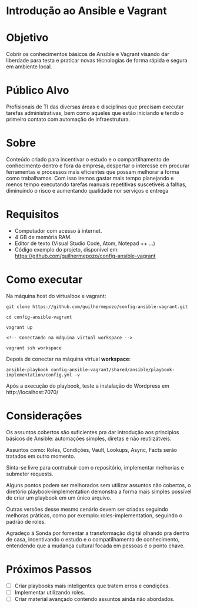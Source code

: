 #  Introdução ao Ansible e Vagrant

# Objetivo

Cobrir os conhecimentos básicos de Ansible e Vagrant visando dar liberdade para testa e praticar novas técnologias de forma rápida e segura em ambiente local. 

# Público Alvo

Profisionais de TI das diversas áreas e disciplinas que precisam executar tarefas administrativas, bem como aqueles que estão iniciando e tendo o primeiro contato com automação de infraestrutura.

# Sobre

Conteúdo criado para incentivar o estudo e o compartilhamento de conhecimento dentro e fora da empresa, despertar o interesse em procurar ferramentas e processos mais eficientes que possam melhorar a forma como trabalhamos. Com isso iremos gastar mais tempo planejando e menos tempo executando tarefas manuais repetitivas suscetíveis a falhas, diminuindo o risco e aumentando qualidade nor serviços e entrega

# Requisitos

- Computador com acesso à internet.
- 4 GB de memória RAM.
- Editor de texto (Visual Studio Code, Atom, Notepad ++ ...)
- Código exemplo do projeto, disponível em: https://github.com/guilhermepozo/config-ansible-vagrant

# Como executar

Na máquina host do virtualbox e vagrant:
    
    git clone https://github.com/guilhermepozo/config-ansible-vagrant.git

    cd config-ansible-vagrant

    vagrant up

    <!-- Conectando na máquina virtual workspace -->

    vagrant ssh workspace
  
Depois de conectar na máquina virtual **workspace**:

    ansible-playbook config-ansible-vagrant/shared/ansible/playbook-implementation/config.yml -v

Após a execução do playbook, teste a instalação do Wordpress em http://localhost:7070/

# Considerações

Os assuntos cobertos são suficientes pra dar introdução aos principios básicos de Ansible: automações simples, diretas e não reutilzátveis.

Assuntos como: Roles, Condições, Vault, Lookups, Async, Facts serão tratados em outro momento.

Sinta-se livre para contrubuir com o repositório, implementar melhorias e submeter requests. 

Alguns pontos podem ser melhorados sem utilizar assuntos não cobertos, o diretório playbook-implementation demonstra a forma mais simples possível de criar um playbook em um único arquivo.

Outras versões desse mesmo cenário devem ser criadas seguindo melhoras práticas, como por exemplo: roles-implementation, seguindo o padrão de roles.

Agradeço á Sonda por fomentar a transformação digital olhando pra dentro de casa, 
incentivando o estudo e o compatilhamento de conhecimento, entendendo que a mudança
cultural focada em pessoas é o ponto chave.

# Próximos Passos

- [ ] Criar playbooks mais inteligentes que tratem erros e condições.
- [ ] Implementar utilizando roles.
- [ ] Criar material avançado contendo assuntos ainda não abordados.